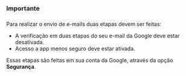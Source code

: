 ### Importante <h3>

Para realizar o envio de e-mails duas etapas devem ser feitas:

* A verificação em duas etapas do seu e-mail da Google deve estar desativada.
* Acesso a app menos seguro deve estar ativada.
  
Essas etapas são feitas em sua conta da Google, através da opção **Segurança**.

